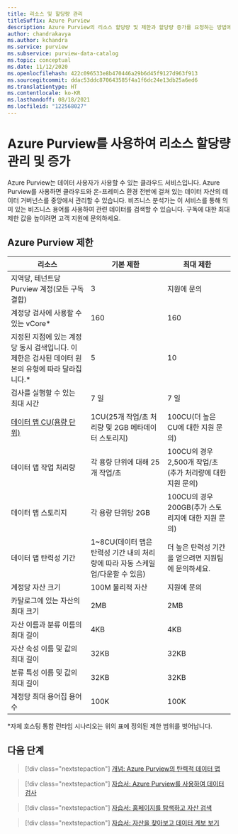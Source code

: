 ```yaml
---
title: 리소스 및 할당량 관리
titleSuffix: Azure Purview
description: Azure Purview의 리소스 할당량 및 제한과 할당량 증가를 요청하는 방법에 대해 자세히 알아봅니다.
author: chandrakavya
ms.author: kchandra
ms.service: purview
ms.subservice: purview-data-catalog
ms.topic: conceptual
ms.date: 11/12/2020
ms.openlocfilehash: 422c096533e8b470446a29b6d45f9127d963f913
ms.sourcegitcommit: ddac53ddc870643585f4a1f6dc24e13db25a6ed6
ms.translationtype: HT
ms.contentlocale: ko-KR
ms.lasthandoff: 08/18/2021
ms.locfileid: "122568027"
---
```

# <a name="manage-and-increase-quotas-for-resources-with-azure-purview"></a>Azure Purview를 사용하여 리소스 할당량 관리 및 증가
 
Azure Purview는 데이터 사용자가 사용할 수 있는 클라우드 서비스입니다. Azure Purview를 사용하면 클라우드와 온-프레미스 환경 전반에 걸쳐 있는 데이터 자산의 데이터 거버넌스를 중앙에서 관리할 수 있습니다. 비즈니스 분석가는 이 서비스를 통해 의미 있는 비즈니스 용어를 사용하여 관련 데이터를 검색할 수 있습니다. 구독에 대한 최대 제한 값을 높이려면 고객 지원에 문의하세요.
 
## <a name="azure-purview-limits"></a>Azure Purview 제한
 
|**리소스**|  **기본 제한**  |**최대 제한**|
|---|---|---|
|지역당, 테넌트당 Purview 계정(모든 구독 결합)|3|지원에 문의|
|계정당 검사에 사용할 수 있는 vCore*|160|160|
|지정된 지점에 있는 계정당 동시 검색입니다. 이 제한은 검사된 데이터 원본의 유형에 따라 달라집니다.*|5 | 10 |
|검사를 실행할 수 있는 최대 시간|7 일|7 일|
|[데이터 맵 CU(용량 단위)](concept-elastic-data-map.md) |1CU(25개 작업/초 처리량 및 2GB 메타데이터 스토리지) | 100CU(더 높은 CU에 대한 지원 문의)|
|데이터 맵 작업 처리량 |각 용량 단위에 대해 25개 작업/초 | 100CU의 경우 2,500개 작업/초(추가 처리량에 대한 지원 문의)| 
|데이터 맵 스토리지 |각 용량 단위당 2GB | 100CU의 경우 200GB(추가 스토리지에 대한 지원 문의) |
|데이터 맵 탄력성 기간 | 1~8CU(데이터 맵은 탄력성 기간 내의 처리량에 따라 자동 스케일 업/다운할 수 있음) | 더 높은 탄력성 기간을 얻으려면 지원팀에 문의하세요. |
|계정당 자산 크기|100M 물리적 자산 |지원에 문의|
|카탈로그에 있는 자산의 최대 크기|2MB|2MB|
|자산 이름과 분류 이름의 최대 길이|4KB|4KB|
|자산 속성 이름 및 값의 최대 길이|32KB|32KB|
|분류 특성 이름 및 값의 최대 길이|32KB|32KB|
|계정당 최대 용어집 용어 수|100K|100K|
 
*자체 호스팅 통합 런타임 시나리오는 위의 표에 정의된 제한 범위를 벗어납니다. 
 
## <a name="next-steps"></a>다음 단계
 
> [!div class="nextstepaction"]
>[개념: Azure Purview의 탄력적 데이터 맵](concept-elastic-data-map.md)

> [!div class="nextstepaction"]
>[자습서: Azure Purview를 사용하여 데이터 검사](tutorial-scan-data.md)

> [!div class="nextstepaction"]
>[자습서: 홈페이지를 탐색하고 자산 검색](tutorial-asset-search.md)

> [!div class="nextstepaction"]
>[자습서: 자산을 찾아보고 데이터 계보 보기](tutorial-browse-and-view-lineage.md)
